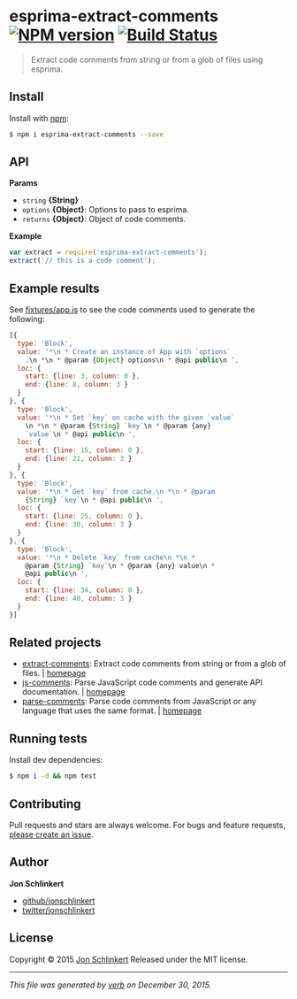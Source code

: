 # esprima-extract-comments [![NPM version](https://img.shields.io/npm/v/esprima-extract-comments.svg)](https://www.npmjs.com/package/esprima-extract-comments) [![Build Status](https://img.shields.io/travis/jonschlinkert/esprima-extract-comments.svg)](https://travis-ci.org/jonschlinkert/esprima-extract-comments)

> Extract code comments from string or from a glob of files using esprima.

## Install

Install with [npm](https://www.npmjs.com/):

```sh
$ npm i esprima-extract-comments --save
```

## API

**Params**

* `string` **{String}**
* `options` **{Object}**: Options to pass to esprima.
* `returns` **{Object}**: Object of code comments.

**Example**

```js
var extract = require('esprima-extract-comments');
extract('// this is a code comment');
```

## Example results

See [fixtures/app.js](./fixtures/app.js) to see the code comments used to generate the following:

```js
[{
  type: 'Block',
  value: '*\n * Create an instance of App with `options`
    .\n *\n * @param {Object} options\n * @api public\n ',
  loc: {
    start: {line: 3, column: 0 },
    end: {line: 8, column: 3 }
  }
}, {
  type: 'Block',
  value: '*\n * Set `key` on cache with the given `value`
    \n *\n * @param {String} `key`\n * @param {any} 
    `value`\n * @api public\n ',
  loc: {
    start: {line: 15, column: 0 },
    end: {line: 21, column: 3 }
  }
}, {
  type: 'Block',
  value: '*\n * Get `key` from cache.\n *\n * @param 
    {String} `key`\n * @api public\n ',
  loc: {
    start: {line: 25, column: 0 },
    end: {line: 30, column: 3 }
  }
}, {
  type: 'Block',
  value: '*\n * Delete `key` from cache\n *\n * 
    @param {String} `key`\n * @param {any} value\n * 
    @api public\n ',
  loc: {
    start: {line: 34, column: 0 },
    end: {line: 40, column: 3 }
  }
}]
```

## Related projects

* [extract-comments](https://www.npmjs.com/package/extract-comments): Extract code comments from string or from a glob of files. | [homepage](https://github.com/jonschlinkert/extract-comments)
* [js-comments](https://www.npmjs.com/package/js-comments): Parse JavaScript code comments and generate API documentation. | [homepage](https://github.com/jonschlinkert/js-comments)
* [parse-comments](https://www.npmjs.com/package/parse-comments): Parse code comments from JavaScript or any language that uses the same format. | [homepage](https://github.com/jonschlinkert/parse-comments)

## Running tests

Install dev dependencies:

```sh
$ npm i -d && npm test
```

## Contributing

Pull requests and stars are always welcome. For bugs and feature requests, [please create an issue](https://github.com/jonschlinkert/esprima-extract-comments/issues/new).

## Author

**Jon Schlinkert**

* [github/jonschlinkert](https://github.com/jonschlinkert)
* [twitter/jonschlinkert](http://twitter.com/jonschlinkert)

## License

Copyright © 2015 [Jon Schlinkert](https://github.com/jonschlinkert)
Released under the MIT license.

***

_This file was generated by [verb](https://github.com/verbose/verb) on December 30, 2015._